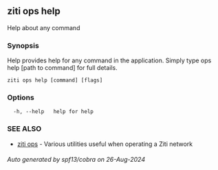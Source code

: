 ## ziti ops help

Help about any command

### Synopsis

Help provides help for any command in the application.
Simply type ops help [path to command] for full details.

```
ziti ops help [command] [flags]
```

### Options

```
  -h, --help   help for help
```

### SEE ALSO

* [ziti ops](../ops.md)	 - Various utilities useful when operating a Ziti network

###### Auto generated by spf13/cobra on 26-Aug-2024
